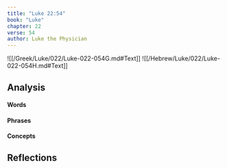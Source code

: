 ```yaml
---
title: "Luke 22:54"
book: "Luke"
chapter: 22
verse: 54
author: Luke the Physician
---
```

![[/Greek/Luke/022/Luke-022-054G.md#Text]]
![[/Hebrew/Luke/022/Luke-022-054H.md#Text]]

## Analysis

#### Words

#### Phrases

#### Concepts

## Reflections
